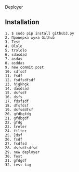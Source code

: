 Deployer

Installation
------------

	1. $ sudo pip install github3.py
	2. Проверка хука Github
	3. Test
	4. Ololo
	5. trololo
	6. sdasdad
	7. asdas
	8. asddas
	9. new commit post
	10. sdfsdf
	11. fsdf
	12. fsdfsdfsdf
	13. hjgkhgk
	14. dasdsad
	15. dsfsdf
	16. dsfs
	17. fdsfsdf
	18. dfsfdsf
	19. dsfsddfsf
	20. gfdbgfdg
	21. gfdbgdf
	22. gfdg
	23. treter
	24. filter
	25. ]dsf
	26. fsdf
	27. fsdfsd
	28. dsfsdfsdfsd
	29. new deployer
	30. Test
	31. gfdgdf
	32. test tag
